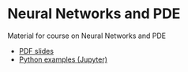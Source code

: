 # Neural Networks and PDE


Material for course on Neural Networks and PDE

- [PDF slides](https://media.githubusercontent.com/media/rrgalvan/nnpde/main/presenta/nn-pde.pdf)
- [Python examples (Jupyter)](ipynb/)
